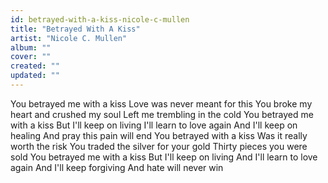 ```yaml
---
id: betrayed-with-a-kiss-nicole-c-mullen
title: "Betrayed With A Kiss"
artist: "Nicole C. Mullen"
album: ""
cover: ""
created: ""
updated: ""
---
```


You betrayed me with a kiss
Love was never meant for this
You broke my heart and crushed my soul
Left me trembling in the cold
You betrayed me with a kiss
But I'll keep on living
I'll learn to love again
And I'll keep on healing
And pray this pain will end
You betrayed with a kiss
Was it really worth the risk
You traded the silver for your gold
Thirty pieces you were sold
You betrayed me with a kiss
But I'll keep on living
And I'll learn to love again
And I'll keep forgiving
And hate will never win